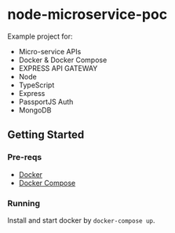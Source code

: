# node-microservice-poc

Example project for:

- Micro-service APIs
- Docker & Docker Compose
- EXPRESS API GATEWAY
- Node
- TypeScript
- Express
- PassportJS Auth
- MongoDB


## Getting Started
### Pre-reqs
- [Docker](https://docs.docker.com/engine/installation/)
- [Docker Compose](https://docs.docker.com/compose/)

### Running
Install and start docker by `docker-compose up`.

